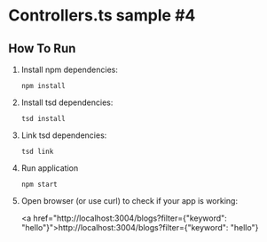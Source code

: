 # Controllers.ts sample #4

## How To Run

1. Install npm dependencies:

    `npm install`

2. Install tsd dependencies:

    `tsd install`

3. Link tsd dependencies:

    `tsd link`

4. Run application

    `npm start`

5. Open browser (or use curl) to check if your app is working:

    <a href="http://localhost:3004/blogs?filter={\"keyword\": \"hello\"}">http://localhost:3004/blogs?filter={"keyword": "hello"}</a>
